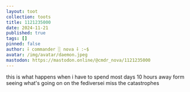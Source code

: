 ```yaml
---
layout: toot
collection: toots
title: 1121235000
date: 2024-11-21
published: true
tags: []
pinned: false
author: ⸸ commander ░ nova ⸸ :~$
avatar: /img/avatar/daemon.jpeg
mastodon: https://mastodon.online/@cmdr_nova/1121235000
---
```


this is what happens when i have to spend most days 10 hours away form seeing what's going on on the fediversei miss the catastrophes
